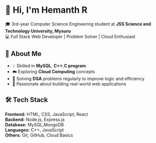 # 👋 Hi, I'm Hemanth R

🎓 3rd-year Computer Science Engineering student at **JSS Science and Technology University, Mysuru**  
💻 Full Stack Web Developer | Problem Solver | Cloud Enthusiast  


## 🚀 About Me
- 💡 Skilled in **MySQL**, **C++**,**C program** 
- ☁️ Exploring **Cloud Computing** concepts  
- 🧠 Solving **DSA** problems regularly to improve logic and efficiency  
- 🌱 Passionate about building real-world web applications  


## 🛠️ Tech Stack
**Frontend:** HTML, CSS, JavaScript, React  
**Backend:** Node.js, Express.js  
**Database:** MySQL,MongoDB  
**Languages:** C++, JavaScript  
**Others:** Git, GitHub, Cloud Basics 
